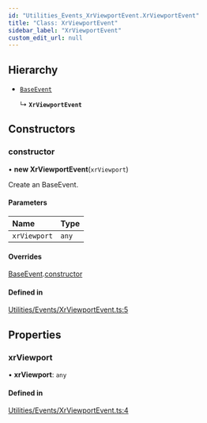 ```yaml
---
id: "Utilities_Events_XrViewportEvent.XrViewportEvent"
title: "Class: XrViewportEvent"
sidebar_label: "XrViewportEvent"
custom_edit_url: null
---
```




## Hierarchy

- [`BaseEvent`](../Utilities_BaseEvent.BaseEvent)

  ↳ **`XrViewportEvent`**

## Constructors

### constructor

• **new XrViewportEvent**(`xrViewport`)

Create an BaseEvent.

#### Parameters

| Name | Type |
| :------ | :------ |
| `xrViewport` | `any` |

#### Overrides

[BaseEvent](../Utilities_BaseEvent.BaseEvent).[constructor](../Utilities_BaseEvent.BaseEvent#constructor)

#### Defined in

[Utilities/Events/XrViewportEvent.ts:5](https://github.com/ZeaInc/zea-engine/blob/9ada8c18/src/Utilities/Events/XrViewportEvent.ts#L5)

## Properties

### xrViewport

• **xrViewport**: `any`

#### Defined in

[Utilities/Events/XrViewportEvent.ts:4](https://github.com/ZeaInc/zea-engine/blob/9ada8c18/src/Utilities/Events/XrViewportEvent.ts#L4)

